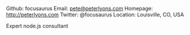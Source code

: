 Github:   focusaurus
Email:    pete@peterlyons.com
Homepage: http://peterlyons.com
Twitter:  @focusaurus
Location: Louisville, CO, USA

Expert node.js consultant
